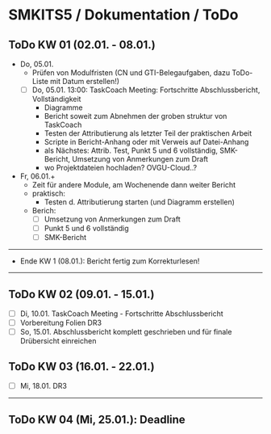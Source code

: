 # SMKITS5 / Dokumentation / ToDo
## ToDo KW 01 (02.01. - 08.01.)
- Do, 05.01.
  - Prüfen von Modulfristen (CN und GTI-Belegaufgaben, dazu ToDo-Liste mit Datum erstellen!)
  - [ ] Do, 05.01. 13:00: TaskCoach Meeting: Fortschritte Abschlussbericht, Vollständigkeit
    - Diagramme
    - Bericht soweit zum Abnehmen der groben struktur von TaskCoach
    - Testen der Attributierung als letzter Teil der praktischen Arbeit
    - Scripte in Bericht-Anhang oder mit Verweis auf Datei-Anhang
    - als Nächstes: Attrib. Test, Punkt 5 und 6 vollständig, SMK-Bericht, Umsetzung von Anmerkungen zum Draft
    - wo Projektdateien hochladen? OVGU-Cloud..?
- Fr, 06.01.+
  - Zeit für andere Module, am Wochenende dann weiter Bericht
  - praktisch:
    - Testen d. Attributierung starten (und Diagramm erstellen)
  - Berich:
    - [ ] Umsetzung von Anmerkungen zum Draft
    - [ ] Punkt 5 und 6 vollständig
    - [ ] SMK-Bericht
---
- Ende KW 1 (08.01.): Bericht fertig zum Korrekturlesen!
---
## ToDo KW 02 (09.01. - 15.01.)
- [ ] Di, 10.01. TaskCoach Meeting - Fortschritte Abschlussbericht
- [ ] Vorbereitung Folien DR3
- [ ] So, 15.01. Abschlussbericht komplett geschrieben und für finale Drübersicht einreichen
## ToDo KW 03 (16.01. - 22.01.)
- [ ] Mi, 18.01. DR3
---
## ToDo KW 04 (Mi, 25.01.): Deadline
